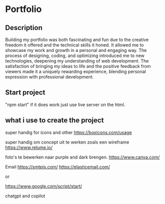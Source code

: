 # Portfolio

## Description

Building my portfolio was both fascinating and fun due to the creative freedom it offered and the technical skills it honed. It allowed me to showcase my work and growth in a personal and engaging way. The process of designing, coding, and optimizing introduced me to new technologies, deepening my understanding of web development. The satisfaction of bringing my ideas to life and the positive feedback from viewers made it a uniquely rewarding experience, blending personal expression with professional development.

## Start project

"npm start" if it does work just use live server on the html.

## what i use to create the project

super handig for icons and other
https://boxicons.com/usage

super handig om concept uit te werken zoals een wireframe
https://www.relume.io/

foto's te bewerken naar purple and dark brengen.
https://www.canva.com/

Email
https://smtpjs.com/
https://elasticemail.com/

or

https://www.google.com/script/start/

chatgpt and copilot

```

```
